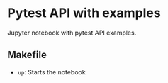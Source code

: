 # Pytest API with examples

Jupyter notebook with pytest API examples.


## Makefile

- `up`: Starts the notebook
